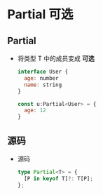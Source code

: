 # Partial 可选

## Partial<T>

  - 将类型 T 中的成员变成 **可选**

    ```javascript
    interface User {
      age: number
      name: string
    }

    const u:Partial<User> = {
      age: 12
    }
    ```

## 源码

  - 源码

    ```typescript
    type Partial<T> = {
      [P in keyof T]?: T[P];
    };
    ```
